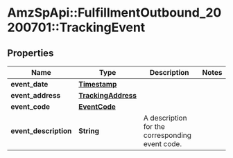 # AmzSpApi::FulfillmentOutbound_20200701::TrackingEvent

## Properties
Name | Type | Description | Notes
------------ | ------------- | ------------- | -------------
**event_date** | [**Timestamp**](Timestamp.md) |  | 
**event_address** | [**TrackingAddress**](TrackingAddress.md) |  | 
**event_code** | [**EventCode**](EventCode.md) |  | 
**event_description** | **String** | A description for the corresponding event code. | 

